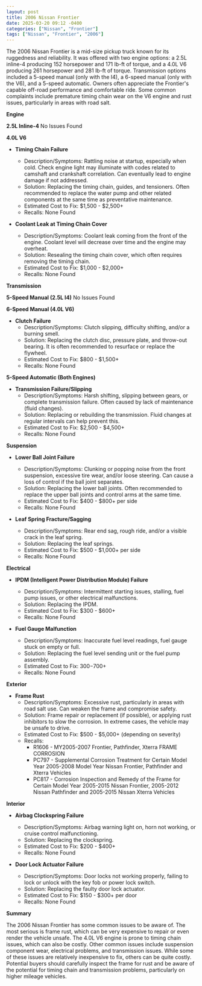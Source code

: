 ```yaml
---
layout: post
title: 2006 Nissan Frontier
date: 2025-03-20 09:12 -0400
categories: ["Nissan", "Frontier"]
tags: ["Nissan", "Frontier", "2006"]
---
```

The 2006 Nissan Frontier is a mid-size pickup truck known for its ruggedness and reliability. It was offered with two engine options: a 2.5L inline-4 producing 152 horsepower and 171 lb-ft of torque, and a 4.0L V6 producing 261 horsepower and 281 lb-ft of torque. Transmission options included a 5-speed manual (only with the I4), a 6-speed manual (only with the V6), and a 5-speed automatic. Owners often appreciate the Frontier's capable off-road performance and comfortable ride. Some common complaints include premature timing chain wear on the V6 engine and rust issues, particularly in areas with road salt.

**Engine**

**2.5L Inline-4**
No Issues Found

**4.0L V6**

*   **Timing Chain Failure**
    *   Description/Symptoms: Rattling noise at startup, especially when cold. Check engine light may illuminate with codes related to camshaft and crankshaft correlation. Can eventually lead to engine damage if not addressed.
    *   Solution: Replacing the timing chain, guides, and tensioners. Often recommended to replace the water pump and other related components at the same time as preventative maintenance.
    *   Estimated Cost to Fix: $1,500 - $2,500+
    *   Recalls: None Found

*   **Coolant Leak at Timing Chain Cover**
    *   Description/Symptoms: Coolant leak coming from the front of the engine. Coolant level will decrease over time and the engine may overheat.
    *   Solution: Resealing the timing chain cover, which often requires removing the timing chain.
    *   Estimated Cost to Fix: $1,000 - $2,000+
    *   Recalls: None Found

**Transmission**

**5-Speed Manual (2.5L I4)**
No Issues Found

**6-Speed Manual (4.0L V6)**

*   **Clutch Failure**
    *   Description/Symptoms: Clutch slipping, difficulty shifting, and/or a burning smell.
    *   Solution: Replacing the clutch disc, pressure plate, and throw-out bearing. It is often recommended to resurface or replace the flywheel.
    *   Estimated Cost to Fix: $800 - $1,500+
    *   Recalls: None Found

**5-Speed Automatic (Both Engines)**

*   **Transmission Failure/Slipping**
    *   Description/Symptoms: Harsh shifting, slipping between gears, or complete transmission failure. Often caused by lack of maintenance (fluid changes).
    *   Solution: Replacing or rebuilding the transmission. Fluid changes at regular intervals can help prevent this.
    *   Estimated Cost to Fix: $2,500 - $4,500+
    *   Recalls: None Found

**Suspension**

*   **Lower Ball Joint Failure**
    *   Description/Symptoms: Clunking or popping noise from the front suspension, excessive tire wear, and/or loose steering. Can cause a loss of control if the ball joint separates.
    *   Solution: Replacing the lower ball joints. Often recommended to replace the upper ball joints and control arms at the same time.
    *   Estimated Cost to Fix: $400 - $800+ per side
    *   Recalls: None Found

*   **Leaf Spring Fracture/Sagging**
    *   Description/Symptoms: Rear end sag, rough ride, and/or a visible crack in the leaf spring.
    *   Solution: Replacing the leaf springs.
    *   Estimated Cost to Fix: $500 - $1,000+ per side
    *   Recalls: None Found

**Electrical**

*   **IPDM (Intelligent Power Distribution Module) Failure**
    *   Description/Symptoms: Intermittent starting issues, stalling, fuel pump issues, or other electrical malfunctions.
    *   Solution: Replacing the IPDM.
    *   Estimated Cost to Fix: $300 - $600+
    *   Recalls: None Found

*   **Fuel Gauge Malfunction**
    *   Description/Symptoms: Inaccurate fuel level readings, fuel gauge stuck on empty or full.
    *   Solution: Replacing the fuel level sending unit or the fuel pump assembly.
    *   Estimated Cost to Fix: $300-$700+
    *   Recalls: None Found

**Exterior**

*   **Frame Rust**
    *   Description/Symptoms: Excessive rust, particularly in areas with road salt use. Can weaken the frame and compromise safety.
    *   Solution: Frame repair or replacement (if possible), or applying rust inhibitors to slow the corrosion. In extreme cases, the vehicle may be unsafe to drive.
    *   Estimated Cost to Fix: $500 - $5,000+ (depending on severity)
    *   Recalls:
        *   R1606 - MY2005-2007 Frontier, Pathfinder, Xterra FRAME CORROSION
        *   PC797 - Supplemental Corrosion Treatment for Certain Model Year 2005-2008 Model Year Nissan Frontier, Pathfinder and Xterra Vehicles
        *   PC817 - Corrosion Inspection and Remedy of the Frame for Certain Model Year 2005-2015 Nissan Frontier, 2005-2012 Nissan Pathfinder and 2005-2015 Nissan Xterra Vehicles

**Interior**

*   **Airbag Clockspring Failure**
    *   Description/Symptoms: Airbag warning light on, horn not working, or cruise control malfunctioning.
    *   Solution: Replacing the clockspring.
    *   Estimated Cost to Fix: $200 - $400+
    *   Recalls: None Found

*   **Door Lock Actuator Failure**
    *   Description/Symptoms: Door locks not working properly, failing to lock or unlock with the key fob or power lock switch.
    *   Solution: Replacing the faulty door lock actuator.
    *   Estimated Cost to Fix: $150 - $300+ per door
    *   Recalls: None Found

**Summary**

The 2006 Nissan Frontier has some common issues to be aware of. The most serious is frame rust, which can be very expensive to repair or even render the vehicle unsafe. The 4.0L V6 engine is prone to timing chain issues, which can also be costly. Other common issues include suspension component wear, electrical problems, and transmission issues. While some of these issues are relatively inexpensive to fix, others can be quite costly. Potential buyers should carefully inspect the frame for rust and be aware of the potential for timing chain and transmission problems, particularly on higher mileage vehicles.

